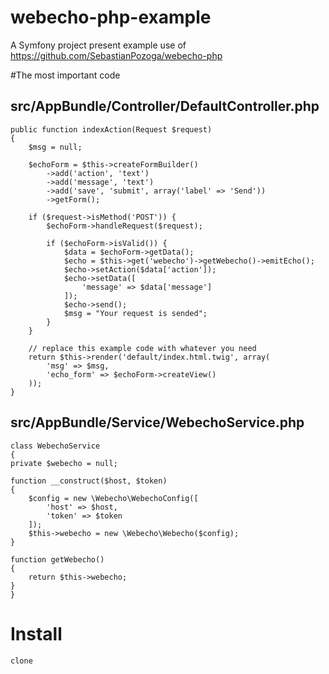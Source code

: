 webecho-php-example
===================

A Symfony project present example use of https://github.com/SebastianPozoga/webecho-php

#The most important code

## src/AppBundle/Controller/DefaultController.php
```
public function indexAction(Request $request)
{
    $msg = null;

    $echoForm = $this->createFormBuilder()
        ->add('action', 'text')
        ->add('message', 'text')
        ->add('save', 'submit', array('label' => 'Send'))
        ->getForm();

    if ($request->isMethod('POST')) {
        $echoForm->handleRequest($request);

        if ($echoForm->isValid()) {
            $data = $echoForm->getData();
            $echo = $this->get('webecho')->getWebecho()->emitEcho();
            $echo->setAction($data['action']);
            $echo->setData([
                'message' => $data['message']
            ]);
            $echo->send();
            $msg = "Your request is sended";
        }
    }

    // replace this example code with whatever you need
    return $this->render('default/index.html.twig', array(
        'msg' => $msg,
        'echo_form' => $echoForm->createView()
    ));
}
```
## src/AppBundle/Service/WebechoService.php

```
class WebechoService
{
private $webecho = null;

function __construct($host, $token)
{
    $config = new \Webecho\WebechoConfig([
        'host' => $host,
        'token' => $token
    ]);
    $this->webecho = new \Webecho\Webecho($config);
}

function getWebecho()
{
    return $this->webecho;
}
}
```

# Install

```
clone
```